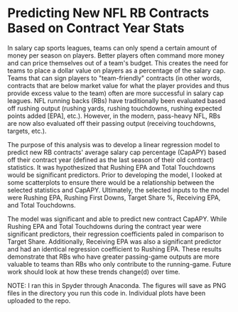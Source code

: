 # Predicting New NFL RB Contracts Based on Contract Year Stats
In salary cap sports leagues, teams can only spend a certain amount of money per season on players. Better players often command more money and can price themselves out of a team's budget. This creates the need for teams to place a dollar value on players as a percentage of the salary cap. Teams that can sign players to "team-friendly" contracts (in other words, contracts that are below market value for what the player provides and thus provide excess value to the team) often are more successful in salary cap leagues. NFL running backs (RBs) have traditionally been evaluated based off rushing output (rushing yards, rushing touchdowns, rushing expected points added [EPA], etc.). However, in the modern, pass-heavy NFL, RBs are now also evaluated off their passing output (receiving touchdowns, targets, etc.). 

The purpose of this analysis was to develop a linear regression model to predict new RB contracts' average salary cap percentage (CapAPY) based off their contract year (defined as the last season of their old contract) statistics. It was hypothesized that Rushing EPA and Total Touchdowns would be significant predictors. Prior to developing the model, I looked at some scatterplots to ensure there would be a relationship between the selected statistics and CapAPY. Ultimately, the selected inputs to the model were Rushing EPA, Rushing First Downs, Target Share %, Receiving EPA, and Total Touchdowns. 

The model was significant and able to predict new contract CapAPY. While Rushing EPA and Total Touchdowns during the contract year were significant predictors, their regression coefficients paled in comparison to Target Share. Additionally, Receiving EPA was also a significant predictor and had an identical regression coefficient to Rushing EPA. These results demonstrate that RBs who have greater passing-game outputs are more valuable to teams than RBs who only contribute to the running-game. Future work should look at how these trends change(d) over time.

NOTE: I ran this in Spyder through Anaconda. The figures will save as PNG files in the directory you run this code in. Individual plots have been uploaded to the repo.

